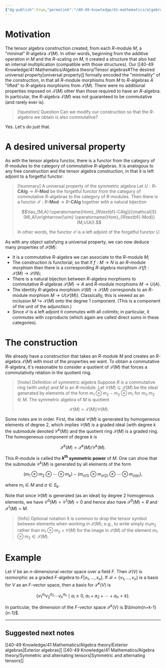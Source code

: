 ```yaml
---
{"dg-publish":true,"permalink":"/40-49-knowledge/41-mathematics/algebra-theory/symmetric-algebras/","tags":["algebra_theory"],"updated":"2024-11-07T06:52:37-08:00"}
---
```


# Motivation

The tensor algebra construction created, from each $R$-module $M$, a "minimal" $R$-algebra $\mathcal{T}(M)$. In other words, beginning from the additive operation in $M$ and the $R$-scaling on $M$, it created a structure that also had an internal multiplication (compatible with those structures). Our [[40-49 Knowledge/41 Mathematics/Algebra theory/Tensor algebras#The desired universal property\|universal property]] formally encoded the "minimality" of the construction, in that all $R$-module morphisms from $M$ to $R$-algebras $A$ "lifted" to $R$-algebra morphisms from $\mathcal{T}(M).$ There were no additional properties imposed on $\mathcal{T}(M)$ other than those required to have an $R$-algebra. In particular, the $R$-algebra $\mathcal{T}(M)$ was not guaranteed to be commutative (and rarely ever is).

> [!question] Question
> Can we modify our construction so that the $R$-algebra we obtain is also commutative?

Yes. Let's do just that.
# A desired universal property

As with the tensor algebra functor, there is a functor from the category of $R$-modules to the category of commutative $R$-algebras. It is analogous to any free construction and the tensor algebra construction, in that it is left adjoint to a forgetful functor:

> [!summary] A universal property of the symmetric algebra
> Let $U:R\textbf{-CAlg}\to R\textbf{-Mod}$ be the forgetful functor from the category of commutative $R$-algebras to the category of $R$-modules. Then there is a functor $\mathcal{S}:R\textbf{-Mod}\to R\textbf{-CAlg}$ together with a natural bijection
> 
> $$\tau_{M,A}:\operatorname{Hom}_{R\textbf{-CAlg}}(\mathcal{S}(M),A)\xrightarrow{\sim} \operatorname{Hom}_{R\textbf{-Mod}}(M,U(A)).$$
> 
> In other words, the functor $\mathcal{S}$ is a left adjoint of the forgetful functor $U$.

As with any object satisfying a universal property, we can now deduce many properties of $\mathcal{S}(M)$:
- It is a commutative $R$-algebra we can associate to the $R$-module $M$;
- The construction is functorial, so that if $f:M\to N$ is an $R$-module morphism then there is a corresponding $R$-algebra morphism $\mathcal{S}(f):\mathcal{S}(M)\to \mathcal{S}(N)$;
- There is a natural bijection between $R$-algebra morphisms to commutative $R$-algebras $\mathcal{S}(M)\to A$ and $R$-module morphisms $M\to U(A)$.
- The identity $R$-algebra morphism $\mathcal{S}(M)\to \mathcal{S}(M)$ corresponds to an $R$-module morphism $M\to U(\mathcal{S}(M))$. Classically, this is viewed as an inclusion $M\hookrightarrow \mathcal{S}(M)$ onto the degree 1 component. (This is a component of the unit of the adjunction.)
- Since $\mathcal{S}$ is a left adjoint it commutes with all colimits; in particular, it commutes with coproducts (which again are called direct sums in these categories).
# The construction

We already have a construction that takes an $R$-module $M$ and creates an $R$-algebra $\mathcal{T}(M)$ with most of the properties we want. To obtain a commutative $R$-algebra, it's reasonable to consider a quotient of $\mathcal{T}(M)$ that forces a commutativity relation in the quotient ring.

> [!note] Definition of symmetric algebra
> Suppose $R$ is a commutative ring (with unity) and $M$ is an $R$-module. Let $\mathcal{C}(M)\subseteq \mathcal{T}(M)$ be the ideal generated by elements of the form $m_1\otimes m_2-m_2\otimes m_1$ for $m_1, m_2\in M$. The symmetric algebra of $M$ is quotient
> 
> $$\mathcal{S}(M)=\mathcal{T}(M)/\mathcal{C}(M).$$

Some notes are in order. First, the ideal $\mathcal{C}(M)$ is generated by homogeneous elements of degree 2, which implies $\mathcal{C}(M)$ is a graded ideal (with degree $k$ the submodule denoted $\mathcal{C}^k(M)$) and the quotient ring $\mathcal{S}(M)$ is a graded ring. The homogeneous component of degree $k$ is

$$\mathcal{S}^k(M)=\mathcal{T}^k(M)/\mathcal{C}^k(M).$$

This $R$-module is called the **$k^{\text{th}}$ symmetric power** of $M$. One can show that the submodule $\mathcal{C}^k(M)$ is generated by all elements of the form

$$(m_1\otimes m_2\otimes \cdots \otimes m_k)-(m_{\sigma(1)}\otimes m_{\sigma(2)}\otimes \cdots \otimes m_{\sigma(k)}),$$

where $m_i\in M$ and $\sigma\in S_k$.

Note that since $\mathcal{C}(M)$ is generated (as an ideal) by degree 2 homogenous elements, we have $\mathcal{C}^0(M)=\mathcal{C}^1 (M) = 0$ and hence also have $\mathcal{S}^0(M)=R$ and $\mathcal{S}^1(M)=M$.

>[!info] Optional notation
>It is common to drop the tensor symbol between elements when working in $\mathcal{S}(M)$; e.g., to write simply $m_1m_2$ rather than $m_1\otimes m_2+\mathcal{C}(M)$ for the image in $\mathcal{S}(M)$ of the element $m_1\otimes m_2\in \mathcal{T}(M)$.

# Example

Let $V$ be an $n$-dimensional vector space over a field $F$. Then $\mathcal{S}(V)$ is isomorphic as a graded $F$-algebra to $F[x_1,\ldots, x_n]$. If $\mathcal{B}=\{v_1,\ldots, v_n\}$ is a basis for $V$ as an $F$-vector space, then a basis for $\mathcal{S}^k(V)$ is

$$\{v_1^{a_1} v_2^{a_2}\cdots v_n^{a_n}\mid a_i\geq 0,\; a_1+a_2+\cdots+a_n=k\}.$$

In particular, the dimension of the $F$-vector space $\mathcal{S}^k(V)$ is $\binom{n+k-1}{n-1}$.

---

## Suggested next notes

[[40-49 Knowledge/41 Mathematics/Algebra theory/Exterior algebras\|Exterior algebras]]
[[40-49 Knowledge/41 Mathematics/Algebra theory/Symmetric and alternating tensors\|Symmetric and alternating tensors]]